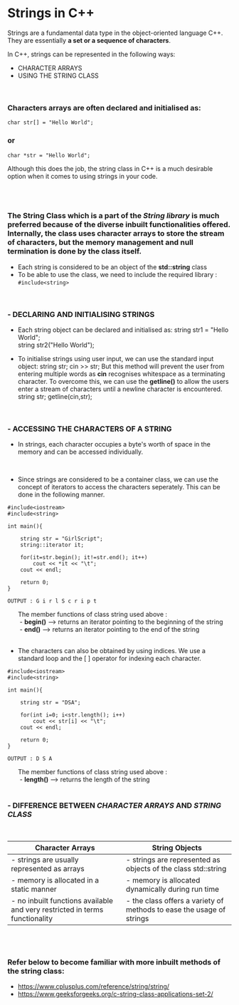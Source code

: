 # Strings in C++

Strings are a fundamental data type in the object-oriented language C++. They are essentially **a set or a sequence of characters**.
<br>

In C++, strings can be represented in the following ways:
* CHARACTER ARRAYS
* USING THE STRING CLASS

<br>

### __Characters arrays__ are often declared and initialised as: 

    char str[] = "Hello World"; 
### or  
    char *str = "Hello World";

Although this does the job, the string class in C++ is a much desirable option when it comes to using strings in your code.

<br><br>

### The **String Class** which is a part of the ***String library*** is much preferred because of the diverse inbuilt functionalities offered. Internally, the class uses character arrays to store the stream of characters, but the memory management and null termination is done by the class itself.
- Each string is considered to be an object of the **std::string** class 
- To be able to use the class, we need to include the required library : `#include<string>`
<BR>

### - DECLARING AND INITIALISING STRINGS
* Each string object can be declared and initialised as:
         string str1 = "Hello World";  
         string str2("Hello World");

* To initialise strings using user input, we can use the standard input object:
        string str;
        cin >> str;
     But this method will prevent the user from entering multiple words as **cin** recognises whitespace as a terminating character. 
     To overcome this, we can use the **getline()** to allow the users enter a stream of characters until a newline character is encountered.
        string str;
        getline(cin,str);
<BR>

### - ACCESSING THE CHARACTERS OF A STRING
* In strings, each character occupies a byte's worth of space in the memory and can be accessed individually.
<br>

* Since strings are considered to be a container class, we can use the concept of iterators to access the characters seperately. This can be done in the following manner.
```
#include<iostream>
#include<string>

int main(){

    string str = "GirlScript";
    string::iterator it;

    for(it=str.begin(); it!=str.end(); it++)
        cout << *it << "\t";
    cout << endl;

    return 0;
}
```
    OUTPUT : G i r l S c r i p t

&nbsp;&nbsp;&nbsp;&nbsp;&nbsp;&nbsp;The member functions of class string used above : 
<br>&nbsp;&nbsp;&nbsp;&nbsp;&nbsp;&nbsp; - **begin()**  --> returns an iterator pointing to the beginning of the string
<br>&nbsp;&nbsp;&nbsp;&nbsp;&nbsp;&nbsp; - **end()**  --> returns an iterator pointing to the end of the string
<br><br>

* The characters can also be obtained by using indices. We use a standard loop and the [ ] operator for indexing each character.
```
#include<iostream>
#include<string>

int main(){

    string str = "DSA";

    for(int i=0; i<str.length(); i++)
        cout << str[i] << "\t";
    cout << endl;

    return 0;
}
```
    OUTPUT : D S A
&nbsp;&nbsp;&nbsp;&nbsp;&nbsp;&nbsp;The member functions of class string used above : 
<br>&nbsp;&nbsp;&nbsp;&nbsp;&nbsp;&nbsp; - **length()**  --> returns the length of the string 
<br><br>

### - DIFFERENCE BETWEEN ***CHARACTER ARRAYS*** AND ***STRING CLASS***
<br>

|Character Arrays|String Objects|
--------------------|-----------------|
| - strings are usually represented as arrays | - strings are represented as objects of the class std::string |
| - memory is allocated in a static manner   | - memory is allocated dynamically during run time |
| - no inbuilt functions available and very restricted in terms functionality | - the class offers a variety of methods to ease the usage of strings|


<br><br>
  
### Refer below to become familiar with more inbuilt methods of the string class:
* https://www.cplusplus.com/reference/string/string/
* https://www.geeksforgeeks.org/c-string-class-applications-set-2/
